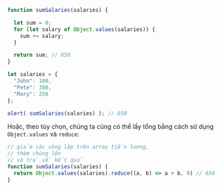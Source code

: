 ```js run demo
function sumSalaries(salaries) {

  let sum = 0;
  for (let salary of Object.values(salaries)) {
    sum += salary;
  }

  return sum; // 650
}

let salaries = {
  "John": 100,
  "Pete": 300,
  "Mary": 250
};

alert( sumSalaries(salaries) ); // 650
```
Hoặc, theo tùy chọn, chúng ta cũng có thể lấy tổng bằng cách sử dụng `Object.values` và `reduce`:

```js
// giảm các vòng lặp trên array tiền lương,
// thêm chúng lên
// và trả về kết quả
function sumSalaries(salaries) {
  return Object.values(salaries).reduce((a, b) => a + b, 0) // 650
}
```
